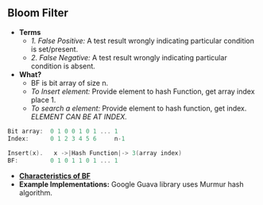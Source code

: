 ## Bloom Filter
- **Terms**
  - _1. False Positive:_ A test result wrongly indicating particular condition is set/present.
  - _2. False Negative:_ A test result wrongly indicating particular condition is absent.
- **What?** 
  - BF is bit array of size n.
  - _To Insert element:_ Provide element to hash Function, get array index place 1.
  - _To search a element:_ Provide element to hash function, get index. _ELEMENT CAN BE AT INDEX._
```c
Bit array:  0 1 0 0 1 0 1 ... 1
Index:      0 1 2 3 4 5 6     n-1
  
Insert(x).   x ->|Hash Function|-> 3(array index)
BF:         0 1 0 1 1 0 1 ... 1
```
- **[Characteristics of BF](Characteristics_of_BF)**
- **Example Implementations:** Google Guava library uses Murmur hash algorithm.
